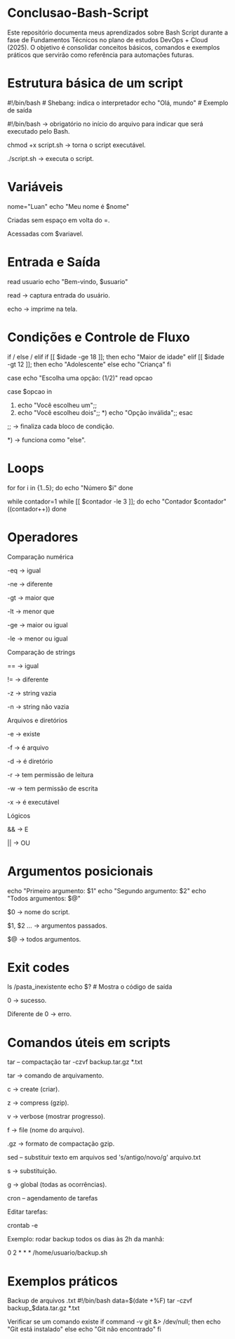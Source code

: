 # Conclusao-Bash-Script
Este repositório documenta meus aprendizados sobre Bash Script durante a fase de Fundamentos Técnicos no plano de estudos DevOps + Cloud (2025).
O objetivo é consolidar conceitos básicos, comandos e exemplos práticos que servirão como referência para automações futuras.

# Estrutura básica de um script
#!/bin/bash       # Shebang: indica o interpretador
echo "Olá, mundo" # Exemplo de saída


#!/bin/bash → obrigatório no início do arquivo para indicar que será executado pelo Bash.

chmod +x script.sh → torna o script executável.

./script.sh → executa o script.

# Variáveis
nome="Luan"
echo "Meu nome é $nome"


Criadas sem espaço em volta do =.

Acessadas com $variavel.

# Entrada e Saída
read usuario
echo "Bem-vindo, $usuario"


read → captura entrada do usuário.

echo → imprime na tela.

# Condições e Controle de Fluxo
if / else / elif
if [[ $idade -ge 18 ]]; then
  echo "Maior de idade"
elif [[ $idade -gt 12 ]]; then
  echo "Adolescente"
else
  echo "Criança"
fi

case
echo "Escolha uma opção: (1/2)"
read opcao

case $opcao in
  1) echo "Você escolheu um";;
  2) echo "Você escolheu dois";;
  *) echo "Opção inválida";;
esac


;; → finaliza cada bloco de condição.

*) → funciona como "else".

# Loops
for
for i in {1..5}; do
  echo "Número $i"
done

while
contador=1
while [[ $contador -le 3 ]]; do
  echo "Contador $contador"
  ((contador++))
done

# Operadores
Comparação numérica

-eq → igual

-ne → diferente

-gt → maior que

-lt → menor que

-ge → maior ou igual

-le → menor ou igual

Comparação de strings

== → igual

!= → diferente

-z → string vazia

-n → string não vazia

Arquivos e diretórios

-e → existe

-f → é arquivo

-d → é diretório

-r → tem permissão de leitura

-w → tem permissão de escrita

-x → é executável

Lógicos

&& → E

|| → OU

# Argumentos posicionais
echo "Primeiro argumento: $1"
echo "Segundo argumento: $2"
echo "Todos argumentos: $@"


$0 → nome do script.

$1, $2 ... → argumentos passados.

$@ → todos argumentos.

# Exit codes
ls /pasta_inexistente
echo $?   # Mostra o código de saída


0 → sucesso.

Diferente de 0 → erro.

# Comandos úteis em scripts
tar – compactação
tar -czvf backup.tar.gz *.txt


tar → comando de arquivamento.

c → create (criar).

z → compress (gzip).

v → verbose (mostrar progresso).

f → file (nome do arquivo).

.gz → formato de compactação gzip.

sed – substituir texto em arquivos
sed 's/antigo/novo/g' arquivo.txt


s → substituição.

g → global (todas as ocorrências).

cron – agendamento de tarefas

Editar tarefas:

crontab -e


Exemplo: rodar backup todos os dias às 2h da manhã:

0 2 * * * /home/usuario/backup.sh

# Exemplos práticos
Backup de arquivos .txt
#!/bin/bash
data=$(date +%F)
tar -czvf backup_$data.tar.gz *.txt

Verificar se um comando existe
if command -v git &> /dev/null; then
  echo "Git está instalado"
else
  echo "Git não encontrado"
fi
